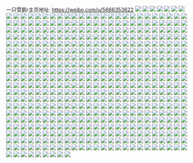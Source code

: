 一只雪鹅r主页地址: https://weibo.com/u/5666353622 
![](https://wx4.sinaimg.cn/mw2000/006btrqmly1h90qayi436j30u0140480.jpg) 
![](https://wx4.sinaimg.cn/mw2000/006btrqmly1h90qayoxcaj30u0144tfv.jpg) 
![](https://wx4.sinaimg.cn/mw2000/006btrqmly1h90qayxmwij30u014q11x.jpg) 
![](https://wx4.sinaimg.cn/mw2000/006btrqmly1h90qay8ed6j30u0140n6q.jpg) 
![](https://wx4.sinaimg.cn/mw2000/006btrqmly1h90qaz8s5mj30u014047o.jpg) 
![](https://wx4.sinaimg.cn/mw2000/006btrqmly1h8xn7bt05bj30u010o7fk.jpg) 
![](https://wx4.sinaimg.cn/mw2000/006btrqmly1h8xn7ciiksj30u013a7bj.jpg) 
![](https://wx4.sinaimg.cn/mw2000/006btrqmly1h8xn7cb0ugj30u0104wq7.jpg) 
![](https://wx4.sinaimg.cn/mw2000/006btrqmly1h8xn7b7murj30u011t7g7.jpg) 
![](https://wx4.sinaimg.cn/mw2000/006btrqmly1h8xn7c1jw1j30u011in7j.jpg) 
![](https://wx4.sinaimg.cn/mw2000/006btrqmly1h8xn7bgficj30u014aaj8.jpg) 
![](https://wx4.sinaimg.cn/mw2000/006btrqmly1h8tsz66kkmj31o02807t1.jpg) 
![](https://wx4.sinaimg.cn/mw2000/006btrqmly1h8tsz4nx00j31o02801kx.jpg) 
![](https://wx4.sinaimg.cn/mw2000/006btrqmly1h8tsz71imtj31o02804qp.jpg) 
![](https://wx4.sinaimg.cn/mw2000/006btrqmly1h4uvm3f3tkj3140140th7.jpg) 
![](https://wx4.sinaimg.cn/mw2000/006btrqmly1h4uvm3vl5tj314014047s.jpg) 
![](https://wx4.sinaimg.cn/mw2000/006btrqmly1h4diyodm7yj31o027qhdt.jpg) 
![](https://wx4.sinaimg.cn/mw2000/006btrqmly1h4diyn82maj31o02801kx.jpg) 
![](https://wx4.sinaimg.cn/mw2000/006btrqmly1h4diypcg71j31o02807wh.jpg) 
![](https://wx4.sinaimg.cn/mw2000/006btrqmly1h0te7f90rnj32c03404qs.jpg) 
![](https://wx4.sinaimg.cn/mw2000/006btrqmly1h0te7aar3fj327f2xwb2a.jpg) 
![](https://wx4.sinaimg.cn/mw2000/006btrqmly1h0te7k4t6kj32c0340u0y.jpg) 
![](https://wx4.sinaimg.cn/mw2000/006btrqmly1h0pboumut2j32c0340e82.jpg) 
![](https://wx4.sinaimg.cn/mw2000/006btrqmly1h0pboti5xij31m325gx6p.jpg) 
![](https://wx4.sinaimg.cn/mw2000/006btrqmly1h0pbopytryj328w2wse83.jpg) 
![](https://wx4.sinaimg.cn/mw2000/006btrqmly1h0pboy25ldj31dy1xox6p.jpg) 
![](https://wx4.sinaimg.cn/mw2000/006btrqmly1h0pbowfamrj32c0340b2b.jpg) 
![](https://wx4.sinaimg.cn/mw2000/006btrqmly1h0pboodf1zj31y92o1b2a.jpg) 
![](https://wx4.sinaimg.cn/mw2000/006btrqmly1h0pbor9kgfj32t43404qq.jpg) 
![](https://wx4.sinaimg.cn/mw2000/006btrqmly1h0pbozy8buj32c0340hdv.jpg) 
![](https://wx4.sinaimg.cn/mw2000/006btrqmly1h0pboyvnfzj329135su0x.jpg) 
![](https://wx4.sinaimg.cn/mw2000/006btrqmly1h0l1aljt4ij31o0280e81.jpg) 
![](https://wx4.sinaimg.cn/mw2000/006btrqmly1h0l1akiueuj31o0280hdt.jpg) 
![](https://wx4.sinaimg.cn/mw2000/006btrqmly1gys17bxa0fj30xc3hb7wh.jpg) 
![](https://wx4.sinaimg.cn/mw2000/006btrqmly1gys17eyvgjj30xc3s2kjl.jpg) 
![](https://wx4.sinaimg.cn/mw2000/006btrqmly1gys17i2yenj30xc3r4kjl.jpg) 
![](https://wx4.sinaimg.cn/mw2000/006btrqmly1gys17k7pq7j30xc3pcb29.jpg) 
![](https://wx4.sinaimg.cn/mw2000/006btrqmly1gys17qx7fjj30xc3cznpd.jpg) 
![](https://wx4.sinaimg.cn/mw2000/006btrqmly1gys17piea2j30xc3s17wi.jpg) 
![](https://wx4.sinaimg.cn/mw2000/006btrqmly1gys17mamy8j30xc3hq1ky.jpg) 
![](https://wx4.sinaimg.cn/mw2000/006btrqmly1gys17tfoc6j32c0340x6r.jpg) 
![](https://wx4.sinaimg.cn/mw2000/006btrqmly1gxd3572n4zj32c03451kz.jpg) 
![](https://wx4.sinaimg.cn/mw2000/006btrqmly1gxd35dgthlj32c0340kjm.jpg) 
![](https://wx4.sinaimg.cn/mw2000/006btrqmly1gxd356ajyfj30xc3ylb2a.jpg) 
![](https://wx4.sinaimg.cn/mw2000/006btrqmly1gxd358agdij32c0340x6p.jpg) 
![](https://wx4.sinaimg.cn/mw2000/006btrqmly1gxd35ao0g2j31gt27rb29.jpg) 
![](https://wx4.sinaimg.cn/mw2000/006btrqmly1gxd359vzbmj32c034px6q.jpg) 
![](https://wx4.sinaimg.cn/mw2000/006btrqmly1gxd35gactmj32c03511kz.jpg) 
![](https://wx4.sinaimg.cn/mw2000/006btrqmly1gxd35bobl2j325m2ype83.jpg) 
![](https://wx4.sinaimg.cn/mw2000/006btrqmly1gxd35i5xroj32c0340kjn.jpg) 
![](https://wx4.sinaimg.cn/mw2000/006btrqmly1gxd35fe20aj32c03407wi.jpg) 
![](https://wx4.sinaimg.cn/mw2000/006btrqmly1gxd35h866bj32bs2zokjm.jpg) 
![](https://wx4.sinaimg.cn/mw2000/006btrqmly1gxd35emzp5j32c0340e83.jpg) 
![](https://wx4.sinaimg.cn/mw2000/006btrqmly1gvrxu1w4xgj32c0340b2a.jpg) 
![](https://wx4.sinaimg.cn/mw2000/006btrqmly1gvrxty2hskj32c02abkjl.jpg) 
![](https://wx4.sinaimg.cn/mw2000/006btrqmly1gvrxtscl10j31o0280x6p.jpg) 
![](https://wx4.sinaimg.cn/mw2000/006btrqmly1gvrxtwjap0j31o0280hdt.jpg) 
![](https://wx4.sinaimg.cn/mw2000/006btrqmly1gvrxu038woj32c02km1ky.jpg) 
![](https://wx4.sinaimg.cn/mw2000/006btrqmly1gvrxtr2ttij32c0340x6p.jpg) 
![](https://wx4.sinaimg.cn/mw2000/006btrqmly1gvrxu3y4lmj32c02r4u0x.jpg) 
![](https://wx4.sinaimg.cn/mw2000/006btrqmly1gvrxu2wdwvj32c0340qv5.jpg) 
![](https://wx4.sinaimg.cn/mw2000/006btrqmly1gvrxturc7uj31o02801ky.jpg) 
![](https://wx4.sinaimg.cn/mw2000/006btrqmly1gv7mn635kkj62c03407wk02.jpg) 
![](https://wx4.sinaimg.cn/mw2000/006btrqmly1gv7mn0ndw6j62c0340hdw02.jpg) 
![](https://wx4.sinaimg.cn/mw2000/006btrqmly1gv7mn1wn9qj62c0340npe02.jpg) 
![](https://wx4.sinaimg.cn/mw2000/006btrqmly1gv7mwawytlj61ht22a4qq02.jpg) 
![](https://wx4.sinaimg.cn/mw2000/006btrqmly1gv7mnds26vj62c0340npg02.jpg) 
![](https://wx4.sinaimg.cn/mw2000/006btrqmly1gv7mn7bq5dj627831cqv602.jpg) 
![](https://wx4.sinaimg.cn/mw2000/006btrqmly1gv7mn35yeqj62c0340hdv02.jpg) 
![](https://wx4.sinaimg.cn/mw2000/006btrqmly1gv7mn9spkcj62c0340u0z02.jpg) 
![](https://wx4.sinaimg.cn/mw2000/006btrqmly1gv7mnjecrzj61o02801ky02.jpg) 
![](https://wx4.sinaimg.cn/mw2000/006btrqmly1gv7mwcq6wwj61ng1z7e8202.jpg) 
![](https://wx4.sinaimg.cn/mw2000/006btrqmly1gv7mngipf7j62c03404qs02.jpg) 
![](https://wx4.sinaimg.cn/mw2000/006btrqmly1gv7mwdk9g7j61k128ekjm02.jpg) 
![](https://wx4.sinaimg.cn/mw2000/006btrqmly1guhney84v3j62c0340b2a02.jpg) 
![](https://wx4.sinaimg.cn/mw2000/006btrqmly1guhnfg7vbcj62c0340hdu02.jpg) 
![](https://wx4.sinaimg.cn/mw2000/006btrqmly1guhnfjwv0gj62c036pkjn02.jpg) 
![](https://wx4.sinaimg.cn/mw2000/006btrqmly1guhnfdmxnvj62c03401l002.jpg) 
![](https://wx4.sinaimg.cn/mw2000/006btrqmly1guhnhgtotqj617r1mcqgh02.jpg) 
![](https://wx4.sinaimg.cn/mw2000/006btrqmly1guhnf6nba1j62c0340b2a02.jpg) 
![](https://wx4.sinaimg.cn/mw2000/006btrqmly1guhnfj3j6pj62c0340npf02.jpg) 
![](https://wx4.sinaimg.cn/mw2000/006btrqmly1guhnhfqllgj311e1dw4no.jpg) 
![](https://wx4.sinaimg.cn/mw2000/006btrqmly1guhnf4vebjj62c036pe8302.jpg) 
![](https://wx4.sinaimg.cn/mw2000/006btrqmly1gueq8em7zlj62c03401ky02.jpg) 
![](https://wx4.sinaimg.cn/mw2000/006btrqmly1gueq837gyzj62c03407wj02.jpg) 
![](https://wx4.sinaimg.cn/mw2000/006btrqmly1gueq7zytbxj62c0340hdu02.jpg) 
![](https://wx4.sinaimg.cn/mw2000/006btrqmly1gueq85z379j62c0340b2b02.jpg) 
![](https://wx4.sinaimg.cn/mw2000/006btrqmly1gueq8bb8scj62ek2c01ky02.jpg) 
![](https://wx4.sinaimg.cn/mw2000/006btrqmly1gueq89hz41j62c0340kjm02.jpg) 
![](https://wx4.sinaimg.cn/mw2000/006btrqmly1gueq8d4ytmj62c0340u0y02.jpg) 
![](https://wx4.sinaimg.cn/mw2000/006btrqmly1gueq87i5wej62c0340u0x02.jpg) 
![](https://wx4.sinaimg.cn/mw2000/006btrqmly1gueq8g8oe7j62bt3404qr02.jpg) 
![](https://wx4.sinaimg.cn/mw2000/006btrqmly1gu6o42jzhvj62c0340npf02.jpg) 
![](https://wx4.sinaimg.cn/mw2000/006btrqmly1gta9412wa6j315o334u0x.jpg) 
![](https://wx4.sinaimg.cn/mw2000/006btrqmly1gta93zetq4j334033ynpe.jpg) 
![](https://wx4.sinaimg.cn/mw2000/006btrqmly1gta943eo5zj30xc3pcb2a.jpg) 
![](https://wx4.sinaimg.cn/mw2000/006btrqmly1gt226rdnz9j32c0340kjo.jpg) 
![](https://wx4.sinaimg.cn/mw2000/006btrqmly1gt226uvrtfj32c02uqhdu.jpg) 
![](https://wx4.sinaimg.cn/mw2000/006btrqmly1gt226kmv5pj32c033yu0y.jpg) 
![](https://wx4.sinaimg.cn/mw2000/006btrqmly1gt226lm5a8j32c0340u0x.jpg) 
![](https://wx4.sinaimg.cn/mw2000/006btrqmly1gt226siy0vj30xc3lqx6p.jpg) 
![](https://wx4.sinaimg.cn/mw2000/006btrqmly1gt226teruij32bz2s6npd.jpg) 
![](https://wx4.sinaimg.cn/mw2000/006btrqmly1gsoigzspg5j30uk5xbnpf.jpg) 
![](https://wx4.sinaimg.cn/mw2000/006btrqmly1gsoih1gcj0j30xc2s01id.jpg) 
![](https://wx4.sinaimg.cn/mw2000/006btrqmly1gsoih4x77hj315o2w11ky.jpg) 
![](https://wx4.sinaimg.cn/mw2000/006btrqmly1gsoih5rerlj30n00mftfs.jpg) 
![](https://wx4.sinaimg.cn/mw2000/006btrqmly1gsoih8aq9ej30u00ovdmk.jpg) 
![](https://wx4.sinaimg.cn/mw2000/006btrqmly1gsoigulk8ej30uk44nqv6.jpg) 
![](https://wx4.sinaimg.cn/mw2000/006btrqmly1gsoih914vlj30rc0ss7bm.jpg) 
![](https://wx4.sinaimg.cn/mw2000/006btrqmly1gsoih7adjqj30n00s6q8g.jpg) 
![](https://wx4.sinaimg.cn/mw2000/006btrqmly1grpm3ctdzfj323h2lqu0z.jpg) 
![](https://wx4.sinaimg.cn/mw2000/006btrqmly1grpm36kri3j30mp0psn82.jpg) 
![](https://wx4.sinaimg.cn/mw2000/006btrqmly1grpm3fnxg5j32402p3kjl.jpg) 
![](https://wx4.sinaimg.cn/mw2000/006btrqmly1grpmia6oemj30n01nb4n7.jpg) 
![](https://wx4.sinaimg.cn/mw2000/006btrqmly1grpm4bl0ktj32bz31rx6s.jpg) 
![](https://wx4.sinaimg.cn/mw2000/006btrqmly1grpm4y8f34j31zx2o7b2b.jpg) 
![](https://wx4.sinaimg.cn/mw2000/006btrqmly1grpm35jxvnj30mb0my0ye.jpg) 
![](https://wx4.sinaimg.cn/mw2000/006btrqmly1grpm3evv7oj30n00rk7i6.jpg) 
![](https://wx4.sinaimg.cn/mw2000/006btrqmly1grpm3ecz8sj30mu0r27eg.jpg) 
![](https://wx4.sinaimg.cn/mw2000/006btrqmly1grpm37fuooj30n00nw127.jpg) 
![](https://wx4.sinaimg.cn/mw2000/006btrqmly1gr8tqqed0aj30n00um119.jpg) 
![](https://wx4.sinaimg.cn/mw2000/006btrqmly1gr8tqyy9ayj32c02kmk8p.jpg) 
![](https://wx4.sinaimg.cn/mw2000/006btrqmly1gr8tqoaa2wj312s13k1b4.jpg) 
![](https://wx4.sinaimg.cn/mw2000/006btrqmly1gr8tr5nbo3j31uk1yiqv5.jpg) 
![](https://wx4.sinaimg.cn/mw2000/006btrqmly1gr8tqxmtewj31o0280x6r.jpg) 
![](https://wx4.sinaimg.cn/mw2000/006btrqmly1gr8tqp4rlaj30n00nik0g.jpg) 
![](https://wx4.sinaimg.cn/mw2000/006btrqmly1gr8tr8awgij32b62k1b29.jpg) 
![](https://wx4.sinaimg.cn/mw2000/006btrqmly1gr8tqr2j6qj30m80rjwlh.jpg) 
![](https://wx4.sinaimg.cn/mw2000/006btrqmly1gr8tr0qmqcj30vz12jh0i.jpg) 
![](https://wx4.sinaimg.cn/mw2000/006btrqmly1gqybfp78phj31o02801l1.jpg) 
![](https://wx4.sinaimg.cn/mw2000/006btrqmly1gqybf4tagmj31ml265e81.jpg) 
![](https://wx4.sinaimg.cn/mw2000/006btrqmly1gqybg04nsfj31o0280x6s.jpg) 
![](https://wx4.sinaimg.cn/mw2000/006btrqmly1gqybg192lsj30n00siwna.jpg) 
![](https://wx4.sinaimg.cn/mw2000/006btrqmly1gqybf5vimij30mz0p17cr.jpg) 
![](https://wx4.sinaimg.cn/mw2000/006btrqmly1gqybg7rv40j320g2i77wi.jpg) 
![](https://wx4.sinaimg.cn/mw2000/006btrqmly1gqybg9jud6j31ay1pctmw.jpg) 
![](https://wx4.sinaimg.cn/mw2000/006btrqmly1gqybf90a97j31o0280kjl.jpg) 
![](https://wx4.sinaimg.cn/mw2000/006btrqmly1gqybggkvltj329c2oj7wj.jpg) 
![](https://wx4.sinaimg.cn/mw2000/006btrqmly1gqt9my3gj7j30n00m3dlj.jpg) 
![](https://wx4.sinaimg.cn/mw2000/006btrqmly1gqt9n5q9rqj30n00pp7f1.jpg) 
![](https://wx4.sinaimg.cn/mw2000/006btrqmly1gqt9n0ajjoj31dk1fhx3i.jpg) 
![](https://wx4.sinaimg.cn/mw2000/006btrqmly1gqt9n86qprj30zs0yqhdt.jpg) 
![](https://wx4.sinaimg.cn/mw2000/006btrqmly1gqt9mxd64pj30n00ph12i.jpg) 
![](https://wx4.sinaimg.cn/mw2000/006btrqmly1gqt9n4vfg4j30n00p9woi.jpg) 
![](https://wx4.sinaimg.cn/mw2000/006btrqmly1gqt9n3v3kwj31sz1zlqv5.jpg) 
![](https://wx4.sinaimg.cn/mw2000/006btrqmly1gqt9n9ioamj30mp0rgdn8.jpg) 
![](https://wx4.sinaimg.cn/mw2000/006btrqmly1gqt9mw6q1fj31ek1vf1kx.jpg) 
![](https://wx4.sinaimg.cn/mw2000/006btrqmly1gpw6valfz7j31mb1zskjl.jpg) 
![](https://wx4.sinaimg.cn/mw2000/006btrqmly1gpw621jlgcj31wh20ehdt.jpg) 
![](https://wx4.sinaimg.cn/mw2000/006btrqmly1gpw6v7ao4sj31ej1np4qr.jpg) 
![](https://wx4.sinaimg.cn/mw2000/006btrqmly1gpw6o3ans8j30n00p742f.jpg) 
![](https://wx4.sinaimg.cn/mw2000/006btrqmly1gpw62pen44j31671lye81.jpg) 
![](https://wx4.sinaimg.cn/mw2000/006btrqmly1gpw631nxp9j32e52c04qp.jpg) 
![](https://wx4.sinaimg.cn/mw2000/006btrqmly1gpw6vx9ouij31xt2cpnpi.jpg) 
![](https://wx4.sinaimg.cn/mw2000/006btrqmly1gpw6vy6yaej30n00oaq6v.jpg) 
![](https://wx4.sinaimg.cn/mw2000/006btrqmly1gpw6xdy9k9j31og1oxqt8.jpg) 
![](https://wx4.sinaimg.cn/mw2000/006btrqmly1gpw6eqm28mj32c02ejnpi.jpg) 
![](https://wx4.sinaimg.cn/mw2000/006btrqmly1gpw7au2f8pj318u1kwk6a.jpg) 
![](https://wx4.sinaimg.cn/mw2000/006btrqmly1gpo62mrumwj30mu0tfgrl.jpg) 
![](https://wx4.sinaimg.cn/mw2000/006btrqmly1gpo62qhwdlj324l2c0b2e.jpg) 
![](https://wx4.sinaimg.cn/mw2000/006btrqmly1gpo63bbz8tj31ya2lru14.jpg) 
![](https://wx4.sinaimg.cn/mw2000/006btrqmly1gpo63fj5iej31o0280nph.jpg) 
![](https://wx4.sinaimg.cn/mw2000/006btrqmly1gpo63tbgsdj32bz3407wr.jpg) 
![](https://wx4.sinaimg.cn/mw2000/006btrqmly1gpo62mfzlej30m80sxnld.jpg) 
![](https://wx4.sinaimg.cn/mw2000/006btrqmly1gpo62z4q80j32c02iskjv.jpg) 
![](https://wx4.sinaimg.cn/mw2000/006btrqmly1gpo62lov0oj31ea1v2kjn.jpg) 
![](https://wx4.sinaimg.cn/mw2000/006btrqmly1gpo62imf23j32c03401l4.jpg) 
![](https://wx4.sinaimg.cn/mw2000/006btrqmly1gpc3gko2atj31701h47vk.jpg) 
![](https://wx4.sinaimg.cn/mw2000/006btrqmly1gpc3gi5xptj31jj222hdx.jpg) 
![](https://wx4.sinaimg.cn/mw2000/006btrqmly1gpc3gk797uj315n1jkkjn.jpg) 
![](https://wx4.sinaimg.cn/mw2000/006btrqmly1gpc3gftt0ej32bz3404qz.jpg) 
![](https://wx4.sinaimg.cn/mw2000/006btrqmly1gpc3gio3jjj316l16le33.jpg) 
![](https://wx4.sinaimg.cn/mw2000/006btrqmly1gpc3gj2v30j30n00mkjzi.jpg) 
![](https://wx4.sinaimg.cn/mw2000/006btrqmly1gpc3gl91rtj31jk1jk1kx.jpg) 
![](https://wx4.sinaimg.cn/mw2000/006btrqmly1gpc3hhzvtrj33402c0hdt.jpg) 
![](https://wx4.sinaimg.cn/mw2000/006btrqmly1gpc3gbmb92j31gw1ykkjp.jpg) 
![](https://wx4.sinaimg.cn/mw2000/006btrqmgy1gp86rtozquj30n00sitf4.jpg) 
![](https://wx4.sinaimg.cn/mw2000/006btrqmly1gp93sm0vj5j30n00sqjwo.jpg) 
![](https://wx4.sinaimg.cn/mw2000/006btrqmgy1gp86ru8eupj30mn0rjq7n.jpg) 
![](https://wx4.sinaimg.cn/mw2000/006btrqmgy1gp86rv4k2bj30n00okwju.jpg) 
![](https://wx4.sinaimg.cn/mw2000/006btrqmly1gp93sonp0lj31jk222b29.jpg) 
![](https://wx4.sinaimg.cn/mw2000/006btrqmly1gp93tn388gj31jk222b29.jpg) 
![](https://wx4.sinaimg.cn/mw2000/006btrqmly1gp93sneyovj324y2xchdt.jpg) 
![](https://wx4.sinaimg.cn/mw2000/006btrqmgy1gp86run663j30n011qq7s.jpg) 
![](https://wx4.sinaimg.cn/mw2000/006btrqmgy1gp86rvq1bgj30mj0zg7aw.jpg) 
![](https://wx4.sinaimg.cn/mw2000/006btrqmgy1gp7ft694q8j32c0340u0y.jpg) 
![](https://wx4.sinaimg.cn/mw2000/006btrqmgy1gp7fs48wrkj31ii1j2hdt.jpg) 
![](https://wx4.sinaimg.cn/mw2000/006btrqmgy1gp7fsjvy71j32c0340x6r.jpg) 
![](https://wx4.sinaimg.cn/mw2000/006btrqmgy1gp7ft3buwaj32c0340u18.jpg) 
![](https://wx4.sinaimg.cn/mw2000/006btrqmgy1gp7fsg2i8vj322t2lax6v.jpg) 
![](https://wx4.sinaimg.cn/mw2000/006btrqmgy1gp7fs8j4jij32c03407wj.jpg) 
![](https://wx4.sinaimg.cn/mw2000/006btrqmgy1gp7fsm9v6sj31o0280kjm.jpg) 
![](https://wx4.sinaimg.cn/mw2000/006btrqmgy1gp7fs2uugcj31o01uwhdu.jpg) 
![](https://wx4.sinaimg.cn/mw2000/006btrqmgy1gp7fss9misj31i01q41l3.jpg) 
![](https://wx4.sinaimg.cn/mw2000/006btrqmly1gozcngm4eqj32bw29c1ky.jpg) 
![](https://wx4.sinaimg.cn/mw2000/006btrqmly1gozcnehz2yj32c0340u0y.jpg) 
![](https://wx4.sinaimg.cn/mw2000/006btrqmly1gozcni095bj32c03401ky.jpg) 
![](https://wx4.sinaimg.cn/mw2000/006btrqmly1gozcnfpmpcj32c0340npe.jpg) 
![](https://wx4.sinaimg.cn/mw2000/006btrqmly1gozdbln3c5j31jg1xg7pj.jpg) 
![](https://wx4.sinaimg.cn/mw2000/006btrqmly1gozcnd1a41j32c0340hdu.jpg) 
![](https://wx4.sinaimg.cn/mw2000/006btrqmly1gorrjn3e6gj32c0340npf.jpg) 
![](https://wx4.sinaimg.cn/mw2000/006btrqmly1gorrp8q1izj30u0140x6p.jpg) 
![](https://wx4.sinaimg.cn/mw2000/006btrqmly1gorrjiuxudj32c0340b2b.jpg) 
![](https://wx4.sinaimg.cn/mw2000/006btrqmly1gorrjq9w9oj32dv2aqu0x.jpg) 
![](https://wx4.sinaimg.cn/mw2000/006btrqmly1gorrjs7vxzj32562uwkjn.jpg) 
![](https://wx4.sinaimg.cn/mw2000/006btrqmly1gorrjp1m69j32c0340hdv.jpg) 
![](https://wx4.sinaimg.cn/mw2000/006btrqmly1gojni40d1vj32jh2kmb2c.jpg) 
![](https://wx4.sinaimg.cn/mw2000/006btrqmly1gojnhzshpyj30n01z0qms.jpg) 
![](https://wx4.sinaimg.cn/mw2000/006btrqmly1gojnlwd3y8j32c0340kjn.jpg) 
![](https://wx4.sinaimg.cn/mw2000/006btrqmly1gojni6wl4cj32c02c0kjn.jpg) 
![](https://wx4.sinaimg.cn/mw2000/006btrqmly1gojni8huctj32bs2hib2a.jpg) 
![](https://wx4.sinaimg.cn/mw2000/006btrqmly1gojniddj12j32c02oanpe.jpg) 
![](https://wx4.sinaimg.cn/mw2000/006btrqmly1gojnibohezj32c02tue82.jpg) 
![](https://wx4.sinaimg.cn/mw2000/006btrqmly1gojnieq6k8j32c02o8u0x.jpg) 
![](https://wx4.sinaimg.cn/mw2000/006btrqmly1gojni51gilj31ij20qh50.jpg) 
![](https://wx4.sinaimg.cn/mw2000/006btrqmly1gojnia5quvj32ai35sb2a.jpg) 
![](https://wx4.sinaimg.cn/mw2000/006btrqmly1gojnhyzgwlj32c0340b2a.jpg) 
![](https://wx4.sinaimg.cn/mw2000/006btrqmly1gojnlzd2xyj32c037ee83.jpg) 
![](https://wx4.sinaimg.cn/mw2000/006btrqmly1godx4vam6tj31o0280u0x.jpg) 
![](https://wx4.sinaimg.cn/mw2000/006btrqmly1godx560y3zj320m1w9e81.jpg) 
![](https://wx4.sinaimg.cn/mw2000/006btrqmly1godx4per3rj323e2lv4qp.jpg) 
![](https://wx4.sinaimg.cn/mw2000/006btrqmly1godx8ayqqrj31o02801kx.jpg) 
![](https://wx4.sinaimg.cn/mw2000/006btrqmly1gobjqrm58xj31o02807wj.jpg) 
![](https://wx4.sinaimg.cn/mw2000/006btrqmly1gobjr2suizj32ai2jle81.jpg) 
![](https://wx4.sinaimg.cn/mw2000/006btrqmly1gobjqudgxwj32c0340kjo.jpg) 
![](https://wx4.sinaimg.cn/mw2000/006btrqmly1gobjql65ruj31cm1qhx6q.jpg) 
![](https://wx4.sinaimg.cn/mw2000/006btrqmly1gobjqybjvmj32642ub4qt.jpg) 
![](https://wx4.sinaimg.cn/mw2000/006btrqmly1gobjr0n2flj32c02jru0x.jpg) 
![](https://wx4.sinaimg.cn/mw2000/006btrqmly1gobjqo8lnjj32bc2iqx6p.jpg) 
![](https://wx4.sinaimg.cn/mw2000/006btrqmly1gobjqgtg9yj32c02i14qs.jpg) 
![](https://wx4.sinaimg.cn/mw2000/006btrqmly1gobjr6b32pj32c02cqhdw.jpg) 
![](https://wx4.sinaimg.cn/mw2000/006btrqmly1gn6nxwqbxuj317r1mcasr.jpg) 
![](https://wx4.sinaimg.cn/mw2000/006btrqmly1gn6nxpwvj1j30mu0okjwr.jpg) 
![](https://wx4.sinaimg.cn/mw2000/006btrqmly1gn6nxvfn7dj31o01vgkjm.jpg) 
![](https://wx4.sinaimg.cn/mw2000/006btrqmly1gn6nxy53trj30mk0seq9p.jpg) 
![](https://wx4.sinaimg.cn/mw2000/006btrqmly1gn6nxrs5gej31o01yohdu.jpg) 
![](https://wx4.sinaimg.cn/mw2000/006btrqmly1gn6nxx623sj30n00oedlb.jpg) 
![](https://wx4.sinaimg.cn/mw2000/006btrqmly1gn6nxw5uv5j316w1nhnl8.jpg) 
![](https://wx4.sinaimg.cn/mw2000/006btrqmly1gn6nxxqvt8j317r1mcne1.jpg) 
![](https://wx4.sinaimg.cn/mw2000/006btrqmly1gn6nxsspeij31mv1wzqv5.jpg) 
![](https://wx4.sinaimg.cn/mw2000/006btrqmly1gmqfib7mekj30n01odwwd.jpg) 
![](https://wx4.sinaimg.cn/mw2000/006btrqmly1gmqfigcfjyj31ey1e21kx.jpg) 
![](https://wx4.sinaimg.cn/mw2000/006btrqmly1gmqfic96ptj32062o8hdu.jpg) 
![](https://wx4.sinaimg.cn/mw2000/006btrqmly1gmqfigzvwcj32hu2c0k38.jpg) 
![](https://wx4.sinaimg.cn/mw2000/006btrqmly1gmqfidk5tij323a2swb2a.jpg) 
![](https://wx4.sinaimg.cn/mw2000/006btrqmly1gmqfi9lv8wj325x2qdqv6.jpg) 
![](https://wx4.sinaimg.cn/mw2000/006btrqmly1gmqfif5cr0j30n00z4akb.jpg) 
![](https://wx4.sinaimg.cn/mw2000/006btrqmly1gmqfies464j31au1pnkjl.jpg) 
![](https://wx4.sinaimg.cn/mw2000/006btrqmly1gmqfifnpt6j31dh1fkaoj.jpg) 
![](https://wx4.sinaimg.cn/mw2000/006btrqmly1gmqfiao3z6j30n038eqv5.jpg) 
![](https://wx4.sinaimg.cn/mw2000/006btrqmly1gmg6i9r25tj31ds0n01kz.jpg) 
![](https://wx4.sinaimg.cn/mw2000/006btrqmly1gmg6iaw73dj31ds0n0kjn.jpg) 
![](https://wx4.sinaimg.cn/mw2000/006btrqmly1gmg6ic0zhqj31ds0n0qv7.jpg) 
![](https://wx4.sinaimg.cn/mw2000/006btrqmly1gmadpbpwjqj31o01o0kjl.jpg) 
![](https://wx4.sinaimg.cn/mw2000/006btrqmly1gmadpcctb6j30n014p134.jpg) 
![](https://wx4.sinaimg.cn/mw2000/006btrqmly1gmadpd9shvj30n01qoe53.jpg) 
![](https://wx4.sinaimg.cn/mw2000/006btrqmly1gmadpfcplsj31o02807wi.jpg) 
![](https://wx4.sinaimg.cn/mw2000/006btrqmly1gmadpglkr6j30n01pcx1t.jpg) 
![](https://wx4.sinaimg.cn/mw2000/006btrqmly1gmadphjugrj31971q17wh.jpg) 
![](https://wx4.sinaimg.cn/mw2000/006btrqmly1gmadpj5h9oj31v61v6e81.jpg) 
![](https://wx4.sinaimg.cn/mw2000/006btrqmly1gmadpjzaybj31ei1ej17b.jpg) 
![](https://wx4.sinaimg.cn/mw2000/006btrqmly1gmadpalhvej31o0280u0x.jpg) 
![](https://wx4.sinaimg.cn/mw2000/006btrqmly1gmab3fr5bvj30ml0uoaiy.jpg) 
![](https://wx4.sinaimg.cn/mw2000/006btrqmly1gmab3ey4ecj30n00s4wk2.jpg) 
![](https://wx4.sinaimg.cn/mw2000/006btrqmly1gmab3hhs26j320p20pnpd.jpg) 
![](https://wx4.sinaimg.cn/mw2000/006btrqmly1gmab3ic359j30u01407pk.jpg) 
![](https://wx4.sinaimg.cn/mw2000/006btrqmly1gmab43dv0kj30n01dse84.jpg) 
![](https://wx4.sinaimg.cn/mw2000/006btrqmly1gmab3kbf2vj32c03401kx.jpg) 
![](https://wx4.sinaimg.cn/mw2000/006btrqmly1gmab77zppej32c03407wh.jpg) 
![](https://wx4.sinaimg.cn/mw2000/006btrqmly1gmab751uqej32c0340b2a.jpg) 
![](https://wx4.sinaimg.cn/mw2000/006btrqmly1gmab72kkerj30n014walo.jpg) 
![](https://wx4.sinaimg.cn/mw2000/006btrqmly1glzu0vfnpyj31o02801ky.jpg) 
![](https://wx4.sinaimg.cn/mw2000/006btrqmly1glzu252armj31o01tjhdu.jpg) 
![](https://wx4.sinaimg.cn/mw2000/006btrqmly1glzu0u6rxfj31o01mz4qq.jpg) 
![](https://wx4.sinaimg.cn/mw2000/006btrqmly1glzu27yhzlj32c0340qde.jpg) 
![](https://wx4.sinaimg.cn/mw2000/006btrqmly1glzu0xxc03j31o02807wi.jpg) 
![](https://wx4.sinaimg.cn/mw2000/006btrqmly1glzu0wmvpgj31gu1ed7wh.jpg) 
![](https://wx4.sinaimg.cn/mw2000/006btrqmly1glzu62slt9j31mb1q9e82.jpg) 
![](https://wx4.sinaimg.cn/mw2000/006btrqmly1glzu6hl5p3j31e61ice81.jpg) 
![](https://wx4.sinaimg.cn/mw2000/006btrqmly1glzu297vkrj31o02801ky.jpg) 
![](https://wx4.sinaimg.cn/mw2000/006btrqmly1glwxkr3jw4j31o02807wi.jpg) 
![](https://wx4.sinaimg.cn/mw2000/006btrqmly1glwxkmydlij31o0280b2a.jpg) 
![](https://wx4.sinaimg.cn/mw2000/006btrqmly1gl8gy7l0nfj30og0ybgwl.jpg) 
![](https://wx4.sinaimg.cn/mw2000/006btrqmly1gl8gy87zhoj30rx12stj2.jpg) 
![](https://wx4.sinaimg.cn/mw2000/006btrqmly1gl58hqi2f3j32br2brqv6.jpg) 
![](https://wx4.sinaimg.cn/mw2000/006btrqmly1gl5sidobqqj30n03eoqv5.jpg) 
![](https://wx4.sinaimg.cn/mw2000/006btrqmly1gl58gkajw2j32br2brhdu.jpg) 
![](https://wx4.sinaimg.cn/mw2000/006btrqmly1gl5svbx80bj31o01o51ky.jpg) 
![](https://wx4.sinaimg.cn/mw2000/006btrqmly1gl58i2ie68j32by2bye82.jpg) 
![](https://wx4.sinaimg.cn/mw2000/006btrqmly1gl5s7rcw39j322f228qv5.jpg) 
![](https://wx4.sinaimg.cn/mw2000/006btrqmly1gl5s267dg0j32by2by7wi.jpg) 
![](https://wx4.sinaimg.cn/mw2000/006btrqmly1gl5sl6wrz7j31o01o54qq.jpg) 
![](https://wx4.sinaimg.cn/mw2000/006btrqmly1gl5sn9t646j31im1im1kx.jpg) 
![](https://wx4.sinaimg.cn/mw2000/006btrqmly1gl1nvz5nn6j32by2c04qq.jpg) 
![](https://wx4.sinaimg.cn/mw2000/006btrqmly1gl1nw59n35j31hk1he4qp.jpg) 
![](https://wx4.sinaimg.cn/mw2000/006btrqmly1gl1nx5f026j32by2c0u0x.jpg) 
![](https://wx4.sinaimg.cn/mw2000/006btrqmly1gl1nxodhm1j31o01o3u0x.jpg) 
![](https://wx4.sinaimg.cn/mw2000/006btrqmly1gl1nwquujmj32by2c01ky.jpg) 
![](https://wx4.sinaimg.cn/mw2000/006btrqmly1gl1nxfvnpyj32c02bsx6p.jpg) 
![](https://wx4.sinaimg.cn/mw2000/006btrqmly1gkpl2xgk7kj32c0340npf.jpg) 
![](https://wx4.sinaimg.cn/mw2000/006btrqmly1gkpl322tiyj31e41ex4qp.jpg) 
![](https://wx4.sinaimg.cn/mw2000/006btrqmly1gkpl314ce5j32bz2bzb2c.jpg) 
![](https://wx4.sinaimg.cn/mw2000/006btrqmly1gkp3spf87zj32b92kq7wh.jpg) 
![](https://wx4.sinaimg.cn/mw2000/006btrqmly1gkpl3408nej32c03407wk.jpg) 
![](https://wx4.sinaimg.cn/mw2000/006btrqmly1gkpl38s4wcj31d81c3npd.jpg) 
![](https://wx4.sinaimg.cn/mw2000/006btrqmly1gkpl367vshj32bt2tg7wj.jpg) 
![](https://wx4.sinaimg.cn/mw2000/006btrqmly1gkp402euzuj30n01ds1kx.jpg) 
![](https://wx4.sinaimg.cn/mw2000/006btrqmly1gkpl37v2lkj32412c0qv6.jpg) 
![](https://wx4.sinaimg.cn/mw2000/006btrqmly1gkpl2z1wctj327a2c6hdv.jpg) 
![](https://wx4.sinaimg.cn/mw2000/006btrqmly1gkjxe61r2hj32x02x0qv7.jpg) 
![](https://wx4.sinaimg.cn/mw2000/006btrqmly1gkjxdxm8slj31eg1ek4qp.jpg) 
![](https://wx4.sinaimg.cn/mw2000/006btrqmly1gkjxpu3ys6j31el1eftvg.jpg) 
![](https://wx4.sinaimg.cn/mw2000/006btrqmly1gkjxpulqnxj317r1mckd6.jpg) 
![](https://wx4.sinaimg.cn/mw2000/006btrqmly1gkjxe1e0zwj30oy0oygt3.jpg) 
![](https://wx4.sinaimg.cn/mw2000/006btrqmly1gkjxe7atpsj31t71t7nlw.jpg) 
![](https://wx4.sinaimg.cn/mw2000/006btrqmly1gk5xu99raqj32c033u4qr.jpg) 
![](https://wx4.sinaimg.cn/mw2000/006btrqmly1gk5xuc2rp5j32c03407wj.jpg) 
![](https://wx4.sinaimg.cn/mw2000/006btrqmly1gk5xudi59mj32c0340b2b.jpg) 
![](https://wx4.sinaimg.cn/mw2000/006btrqmly1gk5xum7bsqj32c0340b2b.jpg) 
![](https://wx4.sinaimg.cn/mw2000/006btrqmly1gk5xug6478j32ba3331ky.jpg) 
![](https://wx4.sinaimg.cn/mw2000/006btrqmly1gk5xuf2slqj32c03401kz.jpg) 
![](https://wx4.sinaimg.cn/mw2000/006btrqmly1gk5xuhkdadj32c0340u0y.jpg) 
![](https://wx4.sinaimg.cn/mw2000/006btrqmly1gk5xuaqqftj32c0340x6r.jpg) 
![](https://wx4.sinaimg.cn/mw2000/006btrqmly1gk5xukk98nj32c03401l2.jpg) 
![](https://wx4.sinaimg.cn/mw2000/006btrqmly1gk0ajcxrl2j31eh1einpd.jpg) 
![](https://wx4.sinaimg.cn/mw2000/006btrqmly1gk0ajj2c88j317r1mckjl.jpg) 
![](https://wx4.sinaimg.cn/mw2000/006btrqmly1gk0ajlfnolj31ca1gv4qp.jpg) 
![](https://wx4.sinaimg.cn/mw2000/006btrqmly1gk0ajh714ej31d81fu4qp.jpg) 
![](https://wx4.sinaimg.cn/mw2000/006btrqmly1gk0ajfra2nj31dn1fee81.jpg) 
![](https://wx4.sinaimg.cn/mw2000/006btrqmly1gk0aj8s9orj317r1mcb29.jpg) 
![](https://wx4.sinaimg.cn/mw2000/006btrqmly1gjkjjmhtv9j31o02807wi.jpg) 
![](https://wx4.sinaimg.cn/mw2000/006btrqmly1gjkjjk3jgpj31o02801ky.jpg) 
![](https://wx4.sinaimg.cn/mw2000/006btrqmly1gjkjjlf2kpj31o0280x6p.jpg) 
![](https://wx4.sinaimg.cn/mw2000/006btrqmly1gjkjjitsc8j31o02807wi.jpg) 
![](https://wx4.sinaimg.cn/mw2000/006btrqmly1gj7gazk5p2j32c0340hdv.jpg) 
![](https://wx4.sinaimg.cn/mw2000/006btrqmly1gj7gb32m1qj33322bbu0x.jpg) 
![](https://wx4.sinaimg.cn/mw2000/006btrqmly1gj7gaxcoekj30n01pl4qp.jpg) 
![](https://wx4.sinaimg.cn/mw2000/006btrqmly1gj7gb1zy3xj30n017wnh8.jpg) 
![](https://wx4.sinaimg.cn/mw2000/006btrqmly1gj7gdf41orj30n00wrgxy.jpg) 
![](https://wx4.sinaimg.cn/mw2000/006btrqmly1gj7gb61k0wj32c0340qv6.jpg) 
![](https://wx4.sinaimg.cn/mw2000/006btrqmly1gj7gavs1kpj316o16mb29.jpg) 
![](https://wx4.sinaimg.cn/mw2000/006btrqmly1gj7gb43rqxj32c0340u0x.jpg) 
![](https://wx4.sinaimg.cn/mw2000/006btrqmly1gj7gb4o3w0j30n01ipat0.jpg) 
![](https://wx4.sinaimg.cn/mw2000/006btrqmly1gj6s28ycx4j312s0t3e81.jpg) 
![](https://wx4.sinaimg.cn/mw2000/006btrqmly1gj78xkfkwsj32bb2bbqv7.jpg) 
![](https://wx4.sinaimg.cn/mw2000/006btrqmly1gj6rzzozd9j30n00yidqa.jpg) 
![](https://wx4.sinaimg.cn/mw2000/006btrqmly1gj6rzv2tidj31s92dohdt.jpg) 
![](https://wx4.sinaimg.cn/mw2000/006btrqmly1gj78xo197hj32bb332hdt.jpg) 
![](https://wx4.sinaimg.cn/mw2000/006btrqmly1gj78xn2s69j32bb332e83.jpg) 
![](https://wx4.sinaimg.cn/mw2000/006btrqmly1gj5n2hbtwuj31j31j3kd2.jpg) 
![](https://wx4.sinaimg.cn/mw2000/006btrqmly1gj620tvtbvj32c0340b2a.jpg) 
![](https://wx4.sinaimg.cn/mw2000/006btrqmly1gj620wqsefj31r02c0npd.jpg) 
![](https://wx4.sinaimg.cn/mw2000/006btrqmly1gj620usl5kj30n01lkh45.jpg) 
![](https://wx4.sinaimg.cn/mw2000/006btrqmly1gj620zdz28j325h25hu0y.jpg) 
![](https://wx4.sinaimg.cn/mw2000/006btrqmly1gj62153pluj32c0340u0y.jpg) 
![](https://wx4.sinaimg.cn/mw2000/006btrqmly1gj6211la2yj32hr2bz7wi.jpg) 
![](https://wx4.sinaimg.cn/mw2000/006btrqmly1gj620rn2c2j31qh2bbhdt.jpg) 
![](https://wx4.sinaimg.cn/mw2000/006btrqmly1gj6217u13vj32c0340x6q.jpg) 
![](https://wx4.sinaimg.cn/mw2000/006btrqmly1gj2upuhffnj31cr1hqh3m.jpg) 
![](https://wx4.sinaimg.cn/mw2000/006btrqmly1gj2upzkxsmj322w2jonpd.jpg) 
![](https://wx4.sinaimg.cn/mw2000/006btrqmly1gj2upuv9wvj31dk1cv1cp.jpg) 
![](https://wx4.sinaimg.cn/mw2000/006btrqmly1gj2upwlx2nj32c0340qv7.jpg) 
![](https://wx4.sinaimg.cn/mw2000/006btrqmly1gj2upvcu2aj31ku1gd7ss.jpg) 
![](https://wx4.sinaimg.cn/mw2000/006btrqmly1gj2upylf5cj32c0340x6s.jpg) 
![](https://wx4.sinaimg.cn/mw2000/006btrqmly1giifwn2pu0j32c02c0b2a.jpg) 
![](https://wx4.sinaimg.cn/mw2000/006btrqmly1gicmaystvmj32c0340nph.jpg) 
![](https://wx4.sinaimg.cn/mw2000/006btrqmly1gicmaqrtwzj30n02k0hdt.jpg) 
![](https://wx4.sinaimg.cn/mw2000/006btrqmly1gicmaoyaaxj30n02i87wh.jpg) 
![](https://wx4.sinaimg.cn/mw2000/006btrqmly1gij1f1xhbpj324i2cm4qq.jpg) 
![](https://wx4.sinaimg.cn/mw2000/006btrqmly1gicmaszvx7j32c0340b2a.jpg) 
![](https://wx4.sinaimg.cn/mw2000/006btrqmly1gicmb10ao8j329k2hzkjo.jpg) 
![](https://wx4.sinaimg.cn/mw2000/006btrqmly1gicmatxfu1j31mi1miqsz.jpg) 
![](https://wx4.sinaimg.cn/mw2000/006btrqmly1gid6usucdij32bz2gzkjn.jpg) 
![](https://wx4.sinaimg.cn/mw2000/006btrqmly1gi8vqq9ti7j32c0340hdv.jpg) 
![](https://wx4.sinaimg.cn/mw2000/006btrqmly1gi8vrhi7zwj32c0340u0y.jpg) 
![](https://wx4.sinaimg.cn/mw2000/006btrqmly1gi8vr0o0wbj32c030bhdv.jpg) 
![](https://wx4.sinaimg.cn/mw2000/006btrqmly1gi8vrdmo13j32c03404qs.jpg) 
![](https://wx4.sinaimg.cn/mw2000/006btrqmly1gi8vqlinigj32c0340hdu.jpg) 
![](https://wx4.sinaimg.cn/mw2000/006btrqmly1gi8wb6ofj9j32602w07wi.jpg) 
![](https://wx4.sinaimg.cn/mw2000/006btrqmly1gi8vr6qxq4j32c03404qr.jpg) 
![](https://wx4.sinaimg.cn/mw2000/006btrqmly1gi8vqw7zowj32c0340npf.jpg) 
![](https://wx4.sinaimg.cn/mw2000/006btrqmly1gi8wcvrl5ij33402c0kjn.jpg) 
![](https://wx4.sinaimg.cn/mw2000/006btrqmly1gi8vr88i57j318z1nyasn.jpg) 
![](https://wx4.sinaimg.cn/mw2000/006btrqmly1gi8wgj0edij32c0340u0y.jpg) 
![](https://wx4.sinaimg.cn/mw2000/006btrqmly1gi8wgfu9iyj32c0340kjm.jpg) 
![](https://wx4.sinaimg.cn/mw2000/006btrqmly1gi7zob89wmj32c02qge82.jpg) 
![](https://wx4.sinaimg.cn/mw2000/006btrqmly1gi7zo95lyrj32c03407wk.jpg) 
![](https://wx4.sinaimg.cn/mw2000/006btrqmly1gi7zoa6khdj316g1km7wh.jpg) 
![](https://wx4.sinaimg.cn/mw2000/006btrqmly1gi7zo7hdkpj32c0340npi.jpg) 
![](https://wx4.sinaimg.cn/mw2000/006btrqmly1gi7zofapwoj31o0280npe.jpg) 
![](https://wx4.sinaimg.cn/mw2000/006btrqmly1gi7zoedb4qj31991ocb0p.jpg) 
![](https://wx4.sinaimg.cn/mw2000/006btrqmly1gi7zodnztkj32c0340hdv.jpg) 
![](https://wx4.sinaimg.cn/mw2000/006btrqmly1gi7zo4ybz1j32c0340u0x.jpg) 
![](https://wx4.sinaimg.cn/mw2000/006btrqmly1gi7zocg6mmj32c0340qv6.jpg) 
![](https://wx4.sinaimg.cn/mw2000/006btrqmly1ghx1v0t3j4j31bo1br7wh.jpg) 
![](https://wx4.sinaimg.cn/mw2000/006btrqmly1ghx1v4zqnlj32c02br7wi.jpg) 
![](https://wx4.sinaimg.cn/mw2000/006btrqmly1ghx1v3xo6cj313b13etyj.jpg) 
![](https://wx4.sinaimg.cn/mw2000/006btrqmly1ghx1v3ce9vj32by2c0b2a.jpg) 
![](https://wx4.sinaimg.cn/mw2000/006btrqmly1ghx1v691i2j32c02bre82.jpg) 
![](https://wx4.sinaimg.cn/mw2000/006btrqmly1ghx1v1w2h4j31o01o5npd.jpg) 
![](https://wx4.sinaimg.cn/mw2000/006btrqmly1ghlka6q4udj31uj1ub4qp.jpg) 
![](https://wx4.sinaimg.cn/mw2000/006btrqmly1ghlka9auwsj32c02brx6p.jpg) 
![](https://wx4.sinaimg.cn/mw2000/006btrqmly1ghlka58ehsj325j25anpd.jpg) 
![](https://wx4.sinaimg.cn/mw2000/006btrqmly1ghlka2vfp8j31cq1ckaru.jpg) 
![](https://wx4.sinaimg.cn/mw2000/006btrqmly1ghlka45bdmj32c02brqv5.jpg) 
![](https://wx4.sinaimg.cn/mw2000/006btrqmly1ghlkaagus1j31u71u01kx.jpg) 
![](https://wx4.sinaimg.cn/mw2000/006btrqmly1ghb4jpmrtgj32by2by7wi.jpg) 
![](https://wx4.sinaimg.cn/mw2000/006btrqmly1ghb4i4u44gj33322bb1ky.jpg) 
![](https://wx4.sinaimg.cn/mw2000/006btrqmly1ghb4i9ta6jj32by2bykjm.jpg) 
![](https://wx4.sinaimg.cn/mw2000/006btrqmly1ghb4icaez2j32by2c0u0y.jpg) 
![](https://wx4.sinaimg.cn/mw2000/006btrqmly1ghb4i895t4j32br2brb2a.jpg) 
![](https://wx4.sinaimg.cn/mw2000/006btrqmly1ghb4i70f60j32br2br7wj.jpg) 
![](https://wx4.sinaimg.cn/mw2000/006btrqmly1gh3kr49ycwj31o02801ky.jpg) 
![](https://wx4.sinaimg.cn/mw2000/006btrqmly1gh3kr69u0ej31o02807wi.jpg) 
![](https://wx4.sinaimg.cn/mw2000/006btrqmly1gh3kr30jzgj31o0280e82.jpg) 
![](https://wx4.sinaimg.cn/mw2000/006btrqmly1gh3kr7uagfj31o0280e82.jpg) 
![](https://wx4.sinaimg.cn/mw2000/006btrqmly1ggnyac7kibj320e20gb29.jpg) 
![](https://wx4.sinaimg.cn/mw2000/006btrqmly1ggnyabfu07j32by2c0npd.jpg) 
![](https://wx4.sinaimg.cn/mw2000/006btrqmly1ggnyacxi3zj32by2c07wi.jpg) 
![](https://wx4.sinaimg.cn/mw2000/006btrqmly1ggochmuzt1j31400u07wh.jpg) 
![](https://wx4.sinaimg.cn/mw2000/006btrqmly1ggnyadx5tzj31ny1o2x6p.jpg) 
![](https://wx4.sinaimg.cn/mw2000/006btrqmly1ggnyaf67lsj326i2c0qv5.jpg) 
![](https://wx4.sinaimg.cn/mw2000/006btrqmly1ggnym6nl24j31d01d3npd.jpg) 
![](https://wx4.sinaimg.cn/mw2000/006btrqmly1ggnyaegd76j31q61q8kit.jpg) 
![](https://wx4.sinaimg.cn/mw2000/006btrqmly1ggnc739cjgj30r80r8x0n.jpg) 
![](https://wx4.sinaimg.cn/mw2000/006btrqmly1gg89nwfm5dj326p1n0hdu.jpg) 
![](https://wx4.sinaimg.cn/mw2000/006btrqmly1gg89p7mas2j31o0280u0y.jpg) 
![](https://wx4.sinaimg.cn/mw2000/006btrqmly1gg89pidy6cj31mv1mvkjl.jpg) 
![](https://wx4.sinaimg.cn/mw2000/006btrqmly1gg89oqm2y4j31o0280x6q.jpg) 
![](https://wx4.sinaimg.cn/mw2000/006btrqmly1gg89ob0rb0j32801o0kjm.jpg) 
![](https://wx4.sinaimg.cn/mw2000/006btrqmly1gg89usqe10j31r11r1npd.jpg) 
![](https://wx4.sinaimg.cn/mw2000/006btrqmly1gg89v2dudbj31ff1ffqv5.jpg) 
![](https://wx4.sinaimg.cn/mw2000/006btrqmly1gg89vj0ebfj31o02804qr.jpg) 
![](https://wx4.sinaimg.cn/mw2000/006btrqmly1gg89njdj6hj31h41h4npd.jpg) 
![](https://wx4.sinaimg.cn/mw2000/006btrqmly1gg0uuunvkbj30xh0xh7ld.jpg) 
![](https://wx4.sinaimg.cn/mw2000/006btrqmly1gg0uv1rcibj32by2c07wi.jpg) 
![](https://wx4.sinaimg.cn/mw2000/006btrqmly1gg0uw7teyzj30u0140e81.jpg) 
![](https://wx4.sinaimg.cn/mw2000/006btrqmly1gg0uuvbvidj30yh0yhtlj.jpg) 
![](https://wx4.sinaimg.cn/mw2000/006btrqmly1gfkz45hr2cj31o01o5kjl.jpg) 
![](https://wx4.sinaimg.cn/mw2000/006btrqmly1gfkz41584yj31mg1mkhdt.jpg) 
![](https://wx4.sinaimg.cn/mw2000/006btrqmly1gfkz42ry08j31c21c61kx.jpg) 
![](https://wx4.sinaimg.cn/mw2000/006btrqmly1gfkz4239xkj31cu1cy7wh.jpg) 
![](https://wx4.sinaimg.cn/mw2000/006btrqmly1gfkz4486frj318e18h1hk.jpg) 
![](https://wx4.sinaimg.cn/mw2000/006btrqmly1gfkz43n0fqj31nm1nrhdt.jpg) 
![](https://wx4.sinaimg.cn/mw2000/006btrqmly1gf92x79utaj31o02804qq.jpg) 
![](https://wx4.sinaimg.cn/mw2000/006btrqmly1gf92x89ivyj31o0280b2a.jpg) 
![](https://wx4.sinaimg.cn/mw2000/006btrqmly1gf92x988m6j31o0280x6p.jpg) 
![](https://wx4.sinaimg.cn/mw2000/006btrqmly1gf92y0tdy0j331v31ve81.jpg) 
![](https://wx4.sinaimg.cn/mw2000/006btrqmly1gf19rzo2rlj316u1nldru.jpg) 
![](https://wx4.sinaimg.cn/mw2000/006btrqmly1gf19j734cyj31dj1djam2.jpg) 
![](https://wx4.sinaimg.cn/mw2000/006btrqmly1gf19j57hb3j30n01x17ja.jpg) 
![](https://wx4.sinaimg.cn/mw2000/006btrqmly1gf19j7pciej31ei1eiaku.jpg) 
![](https://wx4.sinaimg.cn/mw2000/006btrqmly1gewxahzfmgj31dd1ddb29.jpg) 
![](https://wx4.sinaimg.cn/mw2000/006btrqmly1gewx9jkn14j32br2brb29.jpg) 
![](https://wx4.sinaimg.cn/mw2000/006btrqmly1gewx9oylryj31af1afquj.jpg) 
![](https://wx4.sinaimg.cn/mw2000/006btrqmly1gewxaf5hauj32by2by7wi.jpg) 
![](https://wx4.sinaimg.cn/mw2000/006btrqmly1gewx9myb97j31xg1xgb29.jpg) 
![](https://wx4.sinaimg.cn/mw2000/006btrqmly1gewxaney5uj3227227hdu.jpg) 
![](https://wx4.sinaimg.cn/mw2000/006btrqmly1gewxbjt1rlj32bb2bb1l0.jpg) 
![](https://wx4.sinaimg.cn/mw2000/006btrqmly1gewxaqj50gj31dw1dwe81.jpg) 
![](https://wx4.sinaimg.cn/mw2000/006btrqmly1gewxazrj2aj32by2byhdw.jpg) 
![](https://wx4.sinaimg.cn/mw2000/006btrqmly1gethkmkrtvj31o0280hdu.jpg) 
![](https://wx4.sinaimg.cn/mw2000/006btrqmly1getgyy14tij31ql1ql1jv.jpg) 
![](https://wx4.sinaimg.cn/mw2000/006btrqmly1getgz09md6j32642gmnpf.jpg) 
![](https://wx4.sinaimg.cn/mw2000/006btrqmly1getgz2kuenj315f1gq1kx.jpg) 
![](https://wx4.sinaimg.cn/mw2000/006btrqmly1getgz1ggq7j31o0280kjl.jpg) 
![](https://wx4.sinaimg.cn/mw2000/006btrqmly1getgz3es9sj31nr1s8b29.jpg) 
![](https://wx4.sinaimg.cn/mw2000/006btrqmly1gethjdoghmj31ek1mcqsm.jpg) 
![](https://wx4.sinaimg.cn/mw2000/006btrqmly1gethiqmfhoj324d24dnpd.jpg) 
![](https://wx4.sinaimg.cn/mw2000/006btrqmly1gethnp36j1j31o0280qv5.jpg) 
![](https://wx4.sinaimg.cn/mw2000/006btrqmly1gegddegxc1j31mo2684qp.jpg) 
![](https://wx4.sinaimg.cn/mw2000/006btrqmly1gegddeva5lj314013zgyv.jpg) 
![](https://wx4.sinaimg.cn/mw2000/006btrqmly1gegddfog76j322421wu0x.jpg) 
![](https://wx4.sinaimg.cn/mw2000/006btrqmly1gegdddluowj31o41o0b29.jpg) 
![](https://wx4.sinaimg.cn/mw2000/006btrqmly1gegdlo5nxuj31o0280qv5.jpg) 
![](https://wx4.sinaimg.cn/mw2000/006btrqmly1gegddh9zg7j31o41o0b29.jpg) 
![](https://wx4.sinaimg.cn/mw2000/006btrqmly1gdvbt4mdozj30xt192dr9.jpg) 
![](https://wx4.sinaimg.cn/mw2000/006btrqmly1gdvbt7slonj32bz2bzb2a.jpg) 
![](https://wx4.sinaimg.cn/mw2000/006btrqmly1gdvbt417ipj312y1xank1.jpg) 
![](https://wx4.sinaimg.cn/mw2000/006btrqmly1gdvbu8nyb1j31xf1xfe81.jpg) 
![](https://wx4.sinaimg.cn/mw2000/006btrqmly1gdvbu9dil7j31kw1kw7wh.jpg) 
![](https://wx4.sinaimg.cn/mw2000/006btrqmly1gdvbw2si7uj31141hu1a8.jpg) 
![](https://wx4.sinaimg.cn/mw2000/006btrqmly1gdrw64p36ej31ar1ts4jx.jpg) 
![](https://wx4.sinaimg.cn/mw2000/006btrqmly1gdrw67rq1cj32by2byb2a.jpg) 
![](https://wx4.sinaimg.cn/mw2000/006btrqmly1gdrw68fs5zj31dw1dw7m0.jpg) 
![](https://wx4.sinaimg.cn/mw2000/006btrqmly1gdrw65bf1cj31jg1jg1g0.jpg) 
![](https://wx4.sinaimg.cn/mw2000/006btrqmly1gdrw640f9sj32a62a61ky.jpg) 
![](https://wx4.sinaimg.cn/mw2000/006btrqmly1gdrw661owwj31441hih25.jpg) 
![](https://wx4.sinaimg.cn/mw2000/006btrqmly1gdryy9s4b0j32x42x4x6q.jpg) 
![](https://wx4.sinaimg.cn/mw2000/006btrqmly1gdryy7m2wmj32x62x61ky.jpg) 
![](https://wx4.sinaimg.cn/mw2000/006btrqmly1gdryyb5h6tj31ts1tsx6p.jpg) 
![](https://wx4.sinaimg.cn/mw2000/006btrqmly1gdryyd1zyaj3242242x6q.jpg) 
![](https://wx4.sinaimg.cn/mw2000/006btrqmly1gdptfcw9mkj333a334u0x.jpg) 
![](https://wx4.sinaimg.cn/mw2000/006btrqmly1gdpthkikz6j30rx0rxndp.jpg) 
![](https://wx4.sinaimg.cn/mw2000/006btrqmly1gdptffs14kj3221221nol.jpg) 
![](https://wx4.sinaimg.cn/mw2000/006btrqmly1gdpthkxo5hj30u00u01jh.jpg) 
![](https://wx4.sinaimg.cn/mw2000/006btrqmly1gdptfaw0pcj32ax2atnpd.jpg) 
![](https://wx4.sinaimg.cn/mw2000/006btrqmly1gdpthk3ei6j30u00u07qq.jpg) 
![](https://wx4.sinaimg.cn/mw2000/006btrqmly1gdptfhwzerj31fh1fb4mn.jpg) 
![](https://wx4.sinaimg.cn/mw2000/006btrqmly1gdptff0773j32tm2u07wk.jpg) 
![](https://wx4.sinaimg.cn/mw2000/006btrqmly1gdptfbwi3oj32br2c07wi.jpg) 
![](https://wx4.sinaimg.cn/mw2000/006btrqmly1gdov5boxn4j30wh1dogyd.jpg) 
![](https://wx4.sinaimg.cn/mw2000/006btrqmly1gdov5msdmbj32c02br7wi.jpg) 
![](https://wx4.sinaimg.cn/mw2000/006btrqmly1gdov5b2qnoj317w1bwtvy.jpg) 
![](https://wx4.sinaimg.cn/mw2000/006btrqmly1gdoyis08n6j3115204aw9.jpg) 
![](https://wx4.sinaimg.cn/mw2000/006btrqmly1gdoyit3xb3j32by2c0qv5.jpg) 
![](https://wx4.sinaimg.cn/mw2000/006btrqmly1gdoyittznhj30xd1j97k2.jpg) 
![](https://wx4.sinaimg.cn/mw2000/006btrqmly1gdca2fgz9kj312o153tug.jpg) 
![](https://wx4.sinaimg.cn/mw2000/006btrqmly1gdca2g72v1j31231dctzs.jpg) 
![](https://wx4.sinaimg.cn/mw2000/006btrqmly1gdca2i21zkj32c02brb2a.jpg) 
![](https://wx4.sinaimg.cn/mw2000/006btrqmly1gdca2jebsej31o0280qv6.jpg) 
![](https://wx4.sinaimg.cn/mw2000/006btrqmly1gdca2eewe2j31o0280npe.jpg) 
![](https://wx4.sinaimg.cn/mw2000/006btrqmly1gdca4njjgnj31o0280qv6.jpg) 
![](https://wx4.sinaimg.cn/mw2000/006btrqmly1gd0n5jq8nyj32by2bykjm.jpg) 
![](https://wx4.sinaimg.cn/mw2000/006btrqmly1gd0n5i3c9fj311u11u4pu.jpg) 
![](https://wx4.sinaimg.cn/mw2000/006btrqmly1gd0n5lm6x6j32ri2ri4qr.jpg) 
